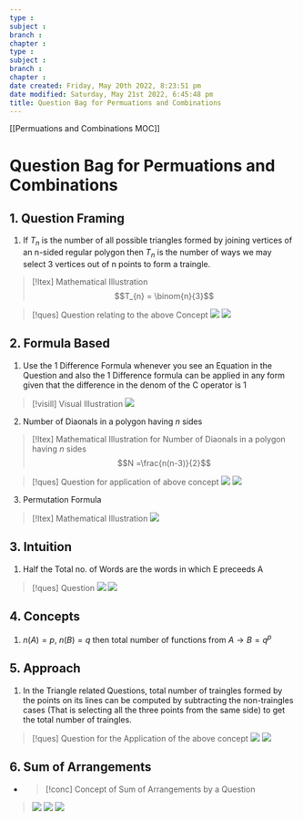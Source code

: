 ```yaml
---
type : 
subject : 
branch :
chapter :
type : 
subject : 
branch :
chapter :
date created: Friday, May 20th 2022, 8:23:51 pm
date modified: Saturday, May 21st 2022, 6:45:48 pm
title: Question Bag for Permuations and Combinations
---
```

[[Permuations and Combinations MOC]]

# Question Bag for Permuations and Combinations
## 1. Question Framing
1. If $T_{n}$ is the number of all possible triangles formed by joining vertices of an n-sided regular polygon then $T_{n}$ is the number of ways we may select 3 vertices out of n points to form a traingle.

>[!ltex] Mathematical Illustration
>$$T_{n} = \binom{n}{3}$$

>[!ques] Question relating to the above Concept
>![](https://i.imgur.com/oGtH6vO.png)
>![](https://i.imgur.com/vcY8hpT.png)

## 2. Formula Based
1. Use the 1 Difference Formula whenever you see an Equation in the Question and also the 1 Difference formula can be applied in any form given that the difference in the denom of the C operator is 1
>[!visill] Visual Illustration
>![](https://i.imgur.com/3QprwQR.png)
2. Number of Diaonals in a polygon having $n$ sides
>[!ltex] Mathematical Illustration for Number of Diaonals in a polygon having $n$ sides
>$$N =\frac{n(n-3)}{2}$$ 

>[!ques] Question for application of above concept
>![](https://i.imgur.com/h88LKEa.png)
>![](https://i.imgur.com/nTokwkF.png)



3. Permutation Formula
>[!ltex] Mathematical Illustration
>![](https://i.imgur.com/okXRIVg.png)


## 3. Intuition
1. Half the Total no. of Words are the words in which E preceeds A
>[!ques] Question
>![](https://i.imgur.com/MzvYtVd.png)
![](https://i.imgur.com/AqwMdYO.png)


## 4. Concepts
1. $n(A) = p$, $n(B) = q$ then total number of functions from $A → B =q^p$



## 5. Approach
1. In the Triangle related Questions, total number of traingles formed by the points on its lines can be computed by subtracting the non-traingles cases (That is selecting all the three points from the same side) to get the total number of traingles.

>[!ques] Question for the Application of the above concept
>![](https://i.imgur.com/mLmYWWi.png)
>![](https://i.imgur.com/hf70Qaa.png)


## 6. Sum of Arrangements
+ >[!conc] Concept of Sum of Arrangements by a Question
>![](https://i.imgur.com/VvFgB23.png)
>![](https://i.imgur.com/PsulENS.png)
>![](https://i.imgur.com/4D2hwig.png)
